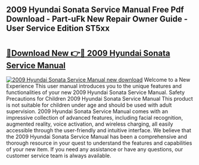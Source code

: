 ## 2009 Hyundai Sonata Service Manual Free Pdf Download - Part-uFk New Repair Owner Guide - User Service Edition ST5xx

# <h2><a href="http://bc36006.oget.top/?id=2009+Hyundai+Sonata+Service+Manual">🔗Download New 👉🔴 2009 Hyundai Sonata Service Manual</a></h2>

[![2009 Hyundai Sonata Service Manual new download](https://i.imgur.com/5g1atiW.png)](http://bc36006.oget.top/?id=2009+Hyundai+Sonata+Service+Manual)
Welcome to a New Experience This user manual introduces you to the unique features and functionalities of your new 2009 Hyundai Sonata Service Manual. Safety Precautions for Children 2009 Hyundai Sonata Service Manual This product is not suitable for children under age and should be used with adult supervision. 2009 Hyundai Sonata Service Manual comes with an impressive collection of advanced features, including facial recognition, augmented reality, voice activation, and wireless charging, all easily accessible through the user-friendly and intuitive interface. We believe that the 2009 Hyundai Sonata Service Manual has been a comprehensive and thorough resource in your quest to understand the features and capabilities of your new item. If you need any assistance or have any questions, our customer service team is always available.
